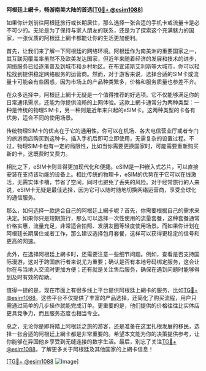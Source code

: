 **阿根廷上網卡，畅游南美大陆的首选[[TG💪+ @esim1088](https://t.me/s/esim1088)]**

如果你计划前往阿根廷旅行或长期居住，那么选择一张合适的手机卡或流量卡是必不可少的。无论是为了保持与家人朋友的联系，还是为了探索这个充满魅力的国家，一张优质的阿根廷上網卡都能让你的生活更加便利。

首先，让我们来了解一下阿根廷的网络环境。阿根廷作为南美洲的重要国家之一，其互联网覆盖率虽然不及欧美发达国家，但近年来随着经济的发展和技术的进步，网络服务已经逐渐普及到城市和乡村地区。在布宜诺斯艾利斯等大城市，你可以轻松找到提供稳定网络服务的运营商。然而，对于游客来说，选择合适的SIM卡或流量卡可能会有些困惑，因为市场上的产品种类繁多，价格和服务质量也参差不齐。

在众多选择中，阿根廷上網卡无疑是一个值得推荐的好选项。它不仅能够满足你的日常通讯需求，还能为你提供流畅的上网体验。这款上網卡通常分为两种类型：一种是传统的物理SIM卡，另一种则是近年来兴起的eSIM卡。这两种类型的卡各有优势，适合不同的使用场景。

传统物理SIM卡的优点在于它的通用性。你可以在机场、各大电信营业厅或者专门的旅游商店购买到这种卡。插入手机后即可立即使用，无需复杂的设置过程。不过，物理SIM卡也有一定的局限性，比如当你需要更换国家时，可能需要重新购买新的卡，这既费时又费力。

相比之下，eSIM卡则显得更加现代化和便捷。eSIM是一种嵌入式芯片，可以直接安装在支持该功能的设备上。相比传统的物理卡，eSIM的优势在于它可以在线激活，无需实体卡槽，节省了空间，同时也避免了丢失的风险。对于经常旅行的人来说，eSIM卡无疑是最佳选择，因为它可以随时随地切换网络运营商，享受全球化的通信服务。

那么，如何选择一款适合自己的阿根廷上網卡呢？首先，你需要根据自己的需求来决定。如果你只是短期旅行，那么可以选择一次性使用的流量套餐，这种套餐通常价格实惠，流量充足，非常适合拍照、发朋友圈等轻度使用场景。而如果你计划在阿根廷长期居住或者工作，那么建议选择包月套餐，这样可以获得更稳定的信号和更高的网速。

此外，在选择阿根廷上網卡时，还需要注意一些细节问题。例如，查看是否支持国际漫游，这对于跨国旅行者来说尤为重要；确认是否有本地号码绑定服务，这会让你在与当地人交流时更加方便；还有就是关注售后服务，确保在遇到问题时能够得到及时有效的帮助。

值得一提的是，现在市面上有很多线上平台提供阿根廷上網卡的服务，比如[TG💪+ @esim1088](https://t.me/s/esim1088)。这些平台不仅提供了丰富的产品选择，还简化了购买流程，用户只需通过简单的几步操作就能完成订单。更重要的是，他们提供的价格往往比实体店更具竞争力，而且服务态度也相当专业。

总之，无论你是即将踏上阿根廷之旅的游客，还是准备在这里扎根发展的移民，选择一张合适的阿根廷上網卡都是非常重要的。希望本文能为你的决策提供参考，让你能够在异国他乡享受到无缝连接的数字生活。最后，别忘了关注[TG💪+ @esim1088](https://t.me/s/esim1088)，了解更多关于阿根廷及其他国家的上網卡信息！

[[TG💪+ @esim1088](https://t.me/s/esim1088) ![Image](https://i.postimg.cc/4NQfJmqS/Snipaste-2025-05-13-00-14-12.png)]